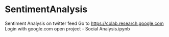 # SentimentAnalysis
Sentiment Analysis on twitter feed
Go to https://colab.research.google.com
Login with google.com
open project - Social Analysis.ipynb


